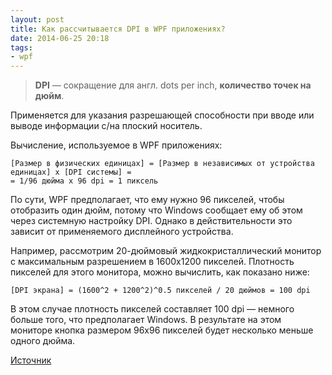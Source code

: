 ```yaml
---
layout: post
title: Как рассчитывается DPI в WPF приложениях?
date: 2014-06-25 20:18
tags:
- wpf
---
```


> **DPI** — сокращение для англ. dots per inch, **количество точек на дюйм**.

Применяется для указания разрешающей способности при вводе или выводе информации с/на плоский носитель.

Вычисление, используемое в WPF приложениях:

```
[Размер в физических единицах] = [Размер в независимых от устройства единицах] х [DPI системы] =
= 1/96 дюйма х 96 dpi = 1 пиксель
```

По сути, WPF предполагает, что ему нужно 96 пикселей, чтобы отобразить один дюйм, потому что Windows сообщает ему об этом через системную настройку DPI. Однако в действительности это зависит от применяемого дисплейного устройства. 

Например, рассмотрим 20-дюймовый жидкокристаллический монитор с максимальным разрешением в 1600x1200 пикселей. Плотность пикселей для этого монитора, можно вычислить, как показано ниже:

```
[DPI экрана] = (1600^2 + 1200^2)^0.5 пикселей / 20 дюймов = 100 dpi
```

В этом случае плотность пикселей составляет 100 dpi — немного больше того, что предполагает Windows. В результате на этом мониторе кнопка размером 96x96 пикселей будет несколько меньше одного дюйма.

[Источник](http://professorweb.ru/my/WPF/base_WPF/level1/1_5.php)
